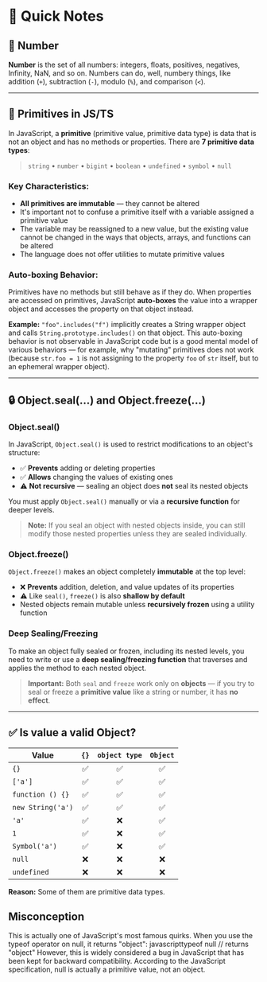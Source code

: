 # 📝 Quick Notes

## 🔢 Number

**Number** is the set of all numbers: integers, floats, positives, negatives, Infinity, NaN, and so on. Numbers can do, well, numbery things, like addition (`+`), subtraction (`-`), modulo (`%`), and comparison (`<`).

---

## 🧩 Primitives in JS/TS

In JavaScript, a **primitive** (primitive value, primitive data type) is data that is not an object and has no methods or properties. There are **7 primitive data types**:

> `string` • `number` • `bigint` • `boolean` • `undefined` • `symbol` • `null`

### Key Characteristics:

- **All primitives are immutable** — they cannot be altered
- It's important not to confuse a primitive itself with a variable assigned a primitive value
- The variable may be reassigned to a new value, but the existing value cannot be changed in the ways that objects, arrays, and functions can be altered
- The language does not offer utilities to mutate primitive values

### Auto-boxing Behavior:

Primitives have no methods but still behave as if they do. When properties are accessed on primitives, JavaScript **auto-boxes** the value into a wrapper object and accesses the property on that object instead.

**Example:** `"foo".includes("f")` implicitly creates a String wrapper object and calls `String.prototype.includes()` on that object. This auto-boxing behavior is not observable in JavaScript code but is a good mental model of various behaviors — for example, why "mutating" primitives does not work (because `str.foo = 1` is not assigning to the property `foo` of `str` itself, but to an ephemeral wrapper object).

---

## 🔒 Object.seal(...) and Object.freeze(...)

### Object.seal()

In JavaScript, `Object.seal()` is used to restrict modifications to an object's structure:

- ✅ **Prevents** adding or deleting properties
- ✅ **Allows** changing the values of existing ones
- ⚠️ **Not recursive** — sealing an object does **not** seal its nested objects

You must apply `Object.seal()` manually or via a **recursive function** for deeper levels.

> **Note:** If you seal an object with nested objects inside, you can still modify those nested properties unless they are sealed individually.

### Object.freeze()

`Object.freeze()` makes an object completely **immutable** at the top level:

- ❌ **Prevents** addition, deletion, and value updates of its properties
- ⚠️ Like `seal()`, `freeze()` is also **shallow by default**
- Nested objects remain mutable unless **recursively frozen** using a utility function

### Deep Sealing/Freezing

To make an object fully sealed or frozen, including its nested levels, you need to write or use a **deep sealing/freezing function** that traverses and applies the method to each nested object.

> **Important:** Both `seal` and `freeze` work only on **objects** — if you try to seal or freeze a **primitive value** like a string or number, it has **no effect**.

---

## ✅ Is value a valid Object?

| Value             | `{}` | `object type` | `Object` |
| ----------------- | :--: | :-----------: | :------: |
| `{}`              |  ✅  |      ✅       |    ✅    |
| `['a']`           |  ✅  |      ✅       |    ✅    |
| `function () {}`  |  ✅  |      ✅       |    ✅    |
| `new String('a')` |  ✅  |      ✅       |    ✅    |
| `'a'`             |  ✅  |      ❌       |    ✅    |
| `1`               |  ✅  |      ❌       |    ✅    |
| `Symbol('a')`     |  ✅  |      ❌       |    ✅    |
| `null`            |  ❌  |      ❌       |    ❌    |
| `undefined`       |  ❌  |      ❌       |    ❌    |

**Reason:** Some of them are primitive data types.

## Misconception

This is actually one of JavaScript's most famous quirks. When you use the typeof operator on null, it returns "object": javascripttypeof null // returns "object" However, this is widely considered a bug in JavaScript that has been kept for backward compatibility. According to the JavaScript specification, null is actually a primitive value, not an object.

